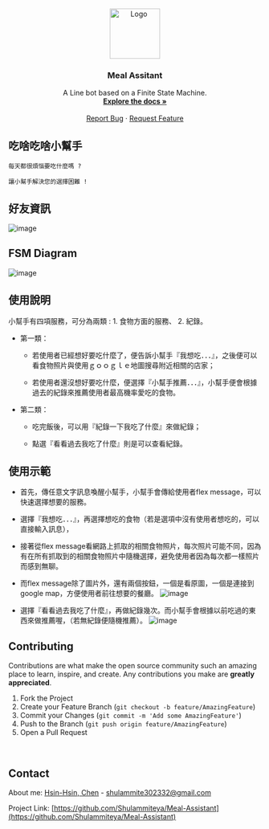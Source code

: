 

<!-- PROJECT LOGO -->
<br />
<p align="center">
  <a href="https://github.com/Shulammiteya/Tone-Helper-Frontend">
    <img src="https://drive.google.com/uc?export=view&id=15D3e46dXQmxoHnjkaBEAvMqjX6DQ1R5C" alt="Logo" width="100" height="100">
  </a>

  <h3 align="center">Meal Assitant</h3>

  <p align="center">
    A Line bot based on a Finite State Machine.
    <br />
    <a href="https://github.com/Shulammiteya/Meal-Assitant"><strong>Explore the docs »</strong></a>
    <br />
    <br />
    <a href="https://github.com/Shulammiteya/Meal-Assitant/issues">Report Bug</a>
    ·
    <a href="https://github.com/Shulammiteya/Meal-Assitant/issues">Request Feature</a>
  </p>
</p>


## 吃啥吃啥小幫手

	每天都很煩惱要吃什麼嗎 ?

	讓小幫手解決您的選擇困難 !


## 好友資訊
![image](https://github.com/Shulammiteya/toc-project-what-to-eat/blob/main/img_fix/%E8%9E%A2%E5%B9%95%E6%93%B7%E5%8F%96%E7%95%AB%E9%9D%A2%20(61).png?raw=true)

## FSM Diagram
![image](https://raw.githubusercontent.com/Shulammiteya/toc-project-what-to-eat/main/received_890917781680792.webp)


## 使用說明

小幫手有四項服務，可分為兩類 : 1. 食物方面的服務、  2. 紀錄。


* 第一類：

	* 若使用者已經想好要吃什麼了，便告訴小幫手『我想吃．．．』，之後便可以看食物照片與使用ｇｏｏｇｌｅ地圖搜尋附近相關的店家；
	
	* 若使用者還沒想好要吃什麼，便選擇『小幫手推薦．．．』，小幫手便會根據過去的紀錄來推薦使用者最高機率愛吃的食物。
	
* 第二類：

	* 吃完飯後，可以用『紀錄一下我吃了什麼』來做紀錄；
	
	* 點選『看看過去我吃了什麼』則是可以查看紀錄。


## 使用示範

* 首先，傳任意文字訊息喚醒小幫手，小幫手會傳給使用者flex message，可以快速選擇想要的服務。

* 選擇『我想吃．．．』，再選擇想吃的食物（若是選項中沒有使用者想吃的，可以直接輸入訊息），
* 接著從flex message看網路上抓取的相關食物照片，每次照片可能不同，因為有在所有抓取到的相關食物照片中隨機選擇，避免使用者因為每次都一樣照片而感到無聊。
* 而flex message除了圖片外，還有兩個按鈕，一個是看原圖，一個是連接到 google map，方便使用者前往想要的餐廳。
	![image](https://github.com/Shulammiteya/toc-project-what-to-eat/blob/main/img_fix/%E5%9C%96%E7%89%873.png?raw=true)
	
* 選擇『看看過去我吃了什麼』，再做紀錄幾次。而小幫手會根據以前吃過的東西來做推薦喔，（若無紀錄便隨機推薦）。
	![image](https://github.com/Shulammiteya/toc-project-what-to-eat/blob/main/img_fix/%E5%9C%96%E7%89%874.png?raw=true)



<!-- CONTRIBUTING -->
## Contributing

Contributions are what make the open source community such an amazing place to learn, inspire, and create. Any contributions you make are **greatly appreciated**.

1. Fork the Project
2. Create your Feature Branch (`git checkout -b feature/AmazingFeature`)
3. Commit your Changes (`git commit -m 'Add some AmazingFeature'`)
4. Push to the Branch (`git push origin feature/AmazingFeature`)
5. Open a Pull Request
<br />



<!-- CONTACT -->
## Contact

About me: [Hsin-Hsin, Chen](https://www.facebook.com/profile.php?id=100004017297228) - shulammite302332@gmail.com

Project Link: [https://github.com/Shulammiteya/Meal-Assistant](https://github.com/Shulammiteya/Meal-Assistant)
